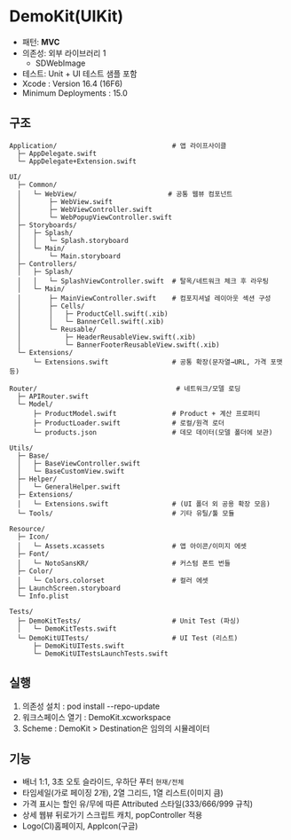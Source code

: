 # DemoKit(UIKit)

- 패턴: **MVC**
- 의존성: 외부 라이브러리 1
  - SDWebImage
- 테스트: Unit + UI 테스트 샘플 포함
- Xcode : Version 16.4 (16F6)
- Minimum Deployments : 15.0 

## 구조
```
Application/                             # 앱 라이프사이클
  ├─ AppDelegate.swift
  └─ AppDelegate+Extension.swift

UI/
  ├─ Common/
  │   └─ WebView/                       # 공통 웹뷰 컴포넌트
  │       ├─ WebView.swift
  │       ├─ WebViewController.swift
  │       └─ WebPopupViewController.swift
  ├─ Storyboards/
  │   ├─ Splash/
  │   │   └─ Splash.storyboard
  │   └─ Main/
  │       └─ Main.storyboard
  ├─ Controllers/
  │   ├─ Splash/
  │   │   └─ SplashViewController.swift  # 탈옥/네트워크 체크 후 라우팅
  │   └─ Main/
  │       ├─ MainViewController.swift    # 컴포지셔널 레이아웃 섹션 구성
  │       ├─ Cells/
  │       │   ├─ ProductCell.swift(.xib)
  │       │   └─ BannerCell.swift(.xib)
  │       └─ Reusable/
  │           ├─ HeaderReusableView.swift(.xib)
  │           └─ BannerFooterReusableView.swift(.xib)
  └─ Extensions/
      └─ Extensions.swift                # 공통 확장(문자열→URL, 가격 포맷 등)

Router/                                   # 네트워크/모델 로딩
  ├─ APIRouter.swift
  └─ Model/
      ├─ ProductModel.swift              # Product + 계산 프로퍼티
      ├─ ProductLoader.swift             # 로컬/원격 로더
      └─ products.json                   # 데모 데이터(모델 폴더에 보관)

Utils/
  ├─ Base/
  │   ├─ BaseViewController.swift
  │   └─ BaseCustomView.swift
  ├─ Helper/
  │   └─ GeneralHelper.swift
  ├─ Extensions/
  │   └─ Extensions.swift                # (UI 폴더 외 공용 확장 모음)
  └─ Tools/                              # 기타 유틸/툴 모듈

Resource/
  ├─ Icon/
  │   └─ Assets.xcassets                 # 앱 아이콘/이미지 에셋
  ├─ Font/
  │   └─ NotoSansKR/                     # 커스텀 폰트 번들
  ├─ Color/
  │   └─ Colors.colorset                 # 컬러 에셋
  ├─ LaunchScreen.storyboard
  └─ Info.plist

Tests/
  ├─ DemoKitTests/                       # Unit Test (파싱)
  │   └─ DemoKitTests.swift
  └─ DemoKitUITests/                     # UI Test (리스트)
      ├─ DemoKitUITests.swift
      └─ DemoKitUITestsLaunchTests.swift
```

## 실행
1) 의존성 설치 : pod install --repo-update
2) 워크스페이스 열기 : DemoKit.xcworkspace
3) Scheme : DemoKit > Destination은 임의의 시뮬레이터

## 기능
- 배너 1:1, 3초 오토 슬라이드, 우하단 푸터 `현재/전체`
- 타임세일(가로 페이징 2개), 2열 그리드, 1열 리스트(이미지 큼)
- 가격 표시는 할인 유/무에 따른 Attributed 스타일(333/666/999 규칙)
- 상세 웹뷰 뒤로가기 스크립트 캐치, popController 적용
- Logo(CI)홈페이지, AppIcon(구글)
